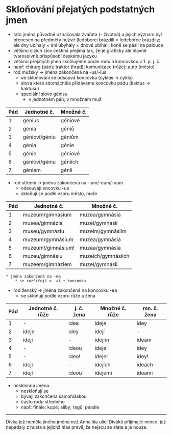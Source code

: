 # Skloňování přejatých podstatných jmen
* tato jména původně označovala zvářata (- životná) a jejich význam byl přenesen na předměty nežvé (ledoborci brázdili × ledeborce brázdily; ale dny ubíhaly × dni ubýhaly × dnové ubíhali; koně se pásli na palouce
* většinu cizích slov češtiná přejímá tak, že je graficky ale hlavně tvarosolvně přispůsobí českému jazyku
* většinu přejatých jmen skolňujeme podle rodu a koncovkou v 1. p. j. č.
* např: chirurg (pán); traktor (hrad); komunikace (růže); auto (město)
* rod mužský → jména zakončená na -us/-ius
	* ve skloňování se odsouvá koncovka (cykl~~us~~ → cyklu)
	* slova která zdomácněla přidáváme koncovku pádu (kaktus → kaktusu)
	* speciální slovo génisu
		* v jednotném pán; v množném muž
		
| Pád | Jednotné č. | Množné č. |
| ----- | ---------------  |  ------------- |
| 1     | génius         | géniové     |
| 2 | génia | géniů |
| 3 | géniovi/géniu | géniům |
| 4 | génia | génie |
| 5 | génie| géniové|
| 6 | géniovi/géniu | géniích |
| 7 | géniem | génii |

* rod střední → jména zakončená na -ium/-eum/-uum
	* odsouvají oncovku -ue
	* skloňují se podle vzoru město, moře
	
| Pád | Jednotné č. | Množné č. |
| ----- | ----------------------------- |  -------------- |
| 1     | muzeum/gimnasium | muzea/gymnásia |
| 2     | musea/gimnázia        | muzeí/gymnásií |
| 3     | museu/gymnáziu | muzeím/gymnásiím |
| 4     | muzeum/gymnásium | muzea/gymnásia |
| 5     | muzeum!/gimnásium!| muzea/gymnásia |
| 6     | muzeu/gimnásiu | muzeích/gymnásiích |
| 7     | muzeem/gimnáziem | muzei/gymnásii |

	* jména zakončená na -ma
		* se rozšiřují o -at + koncovka
		
* rod ženský → jména zakončená na koncovku -ea
	* se skloňují podle vzoru růže a žena

| Pád | Jednotné č. růže | j. č. žena | Množné č. růže | mn. č. žena |
| ----- | ---------------------- | ------------ | --------------------- | --------------- |
| 1      | -                          | idea        | ideje                    | idey             |
| 2      | ideje                   | idey        | idejí                     | -                   |
| 3      | ideji                    | -              | idejím                 | ideám          |
| 4      | -                          | ideou      | ideje                   | idey              |
| 5      | -                          |ideo!        | ideje!                  | idey!             |
| 6      | ideji                    | -              | idejích                | ideách          |
| 7      | idejí                    | ideou      | idejemi              | ideami          |

* nesklonná jména
	* neskloňují se
	* bývají zakončena samohláskou
	* často rodu středního
	* např: finále; kupé; aliby; ragů; penále
---

Dívka jež neměla jiného jména než Anna šla ulicí Diváků přijímajíc mince, jež nepadaly z husta a jejichž hlas pravil, že nejsou ze zlata a je nouze.
